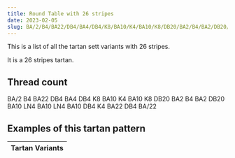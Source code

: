 ```yaml
---
title: Round Table with 26 stripes
date: 2023-02-05
slug: BA/2/B4/BA22/DB4/BA4/DB4/K8/BA10/K4/BA10/K8/DB20/BA2/B4/BA2/DB20/BA10/LN4/BA10/LN4/BA10/DB4/K4/BA22/DB4/BA/22
---
```

This is a list of all the tartan sett variants with 26 stripes.

It is a 26 stripes tartan.


## Thread count
BA/2 B4 BA22 DB4 BA4 DB4 K8 BA10 K4 BA10 K8 DB20 BA2 B4 BA2 DB20 BA10 LN4 BA10 LN4 BA10 DB4 K4 BA22 DB4 BA/22

## Examples of this tartan pattern

| Tartan Variants |
|---------------|

